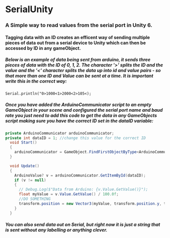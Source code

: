 # SerialUnity 
### A Simple way to read values from the serial port in Unity 6.
#### Tagging data with an ID creates an efficent way of sending multiple pieces of data out from a serial device to Unity which can then be accessed by ID in any gameObject. 

##### Below is an example of data being sent from arduino, it sends three pieces of data with the ID of 0, 1, 2. The character '>' splits the ID and the value and the '<' character splits the data up into id and value pairs - so that more than one ID and Value can be sent at a time. It is important write this in the correct way:
```Arduino
Serial.println("0>1000<1>2000<2>105<);
```
##### Once you have added the ArduinoCommunicator script to an empty GameObject in your scene and configured the serial port name and baud rate you just need to add this code to get the data in any GameObjects script making sure you have the correct ID set in the dataID variable:
```csharp
private ArduinoCommunicator arduinoCommunicator;
private int dataID = 1; //change this value for the correct ID
  void Start()
  {
    arduinoCommunicator = GameObject.FindFirstObjectByType<ArduinoCommunicator>();
  }

  void Update()
  {
    ArduinoValue? v = arduinoCommunicator.GetItemById(dataID);
    if (v != null)
    {
      // Debug.Log($"Data from Arduino: {v.Value.GetValue()}");
      float myValue = v.Value.GetValue() / 100.0f;
      //DO SOMETHING
      transform.position = new Vector3(myValue, transform.position.y, transform.position.z);
    }
  }
```
##### You can also send data out on Serial, but right now it is just a string that is sent without any labelling or anything clever. 
